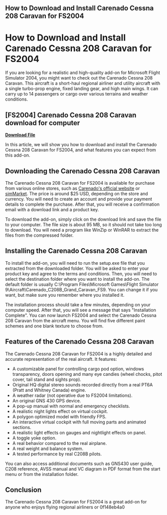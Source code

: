 ## How to Download and Install Carenado Cessna 208 Caravan for FS2004

  
# How to Download and Install Carenado Cessna 208 Caravan for FS2004
 
If you are looking for a realistic and high-quality add-on for Microsoft Flight Simulator 2004, you might want to check out the Carenado Cessna 208 Caravan. This aircraft is a short-haul regional airliner and utility aircraft with a single turbo-prop engine, fixed landing gear, and high main wings. It can carry up to 14 passengers or cargo over various terrains and weather conditions.
 
## [FS2004] Carenado Cessna 208 Caravan download for computer


[**Download File**](https://www.google.com/url?q=https%3A%2F%2Ftlniurl.com%2F2tKFsr&sa=D&sntz=1&usg=AOvVaw1SGcTI2u6mzhyeKO4k6s4q)

 
In this article, we will show you how to download and install the Carenado Cessna 208 Caravan for FS2004, and what features you can expect from this add-on.
 
## Downloading the Carenado Cessna 208 Caravan
 
The Carenado Cessna 208 Caravan for FS2004 is available for purchase from various online stores, such as [Carenado's official website](https://www.carenado.com/sitecarenado/product/c208b-grand-caravan-fs2004/) or [simMarket](https://secure.simmarket.com/carenado-c208b-grand-caravan-fs2004.phtml). The price is around $25 USD, depending on the store and currency. You will need to create an account and provide your payment details to complete the purchase. After that, you will receive a confirmation email with a download link and a product key.
 
To download the add-on, simply click on the download link and save the file to your computer. The file size is about 95 MB, so it should not take too long to download. You will need a program like WinZip or WinRAR to extract the files from the compressed folder.
 
## Installing the Carenado Cessna 208 Caravan
 
To install the add-on, you will need to run the setup.exe file that you extracted from the downloaded folder. You will be asked to enter your product key and agree to the terms and conditions. Then, you will need to select the destination folder where you want to install the add-on. The default folder is usually C:\Program Files\Microsoft Games\Flight Simulator 9\Aircraft\Carenado\_C208B\_Grand\_Caravan\_FS9. You can change it if you want, but make sure you remember where you installed it.
 
The installation process should take a few minutes, depending on your computer speed. After that, you will see a message that says "Installation Complete". You can now launch FS2004 and select the Carenado Cessna 208 Caravan from the aircraft menu. You will find five different paint schemes and one blank texture to choose from.
 
## Features of the Carenado Cessna 208 Caravan
 
The Carenado Cessna 208 Caravan for FS2004 is a highly detailed and accurate representation of the real aircraft. It features:
 
- A customizable panel for controlling cargo pod option, windows transparency, doors opening and many eye candies (wheel chocks, pitot cover, tail stand and sights prop).
- Original HQ digital stereo sounds recorded directly from a real PT6A (Pratt and Whitney Canada) engine.
- A weather radar (not operative due to FS2004 limitations).
- An original GNS 430 GPS device.
- A pop-up manual with normal and emergency checklists.
- A realistic night lights effect on virtual cockpit.
- A polygon optimized model with friendly FPS.
- An interactive virtual cockpit with full moving parts and animated sections.
- A realistic light effects on gauges and nightlight effects on panel.
- A toggle yoke option.
- A real behavior compared to the real airplane.
- A real weight and balance system.
- A tested performance by real C208B pilots.

You can also access additional documents such as GNS430 user guide, C208 reference, AVSS manual and VC diagram in PDF format from the start menu or from the installation folder.
 
## Conclusion
 
The Carenado Cessna 208 Caravan for FS2004 is a great add-on for anyone who enjoys flying regional airliners or
 0f148eb4a0
